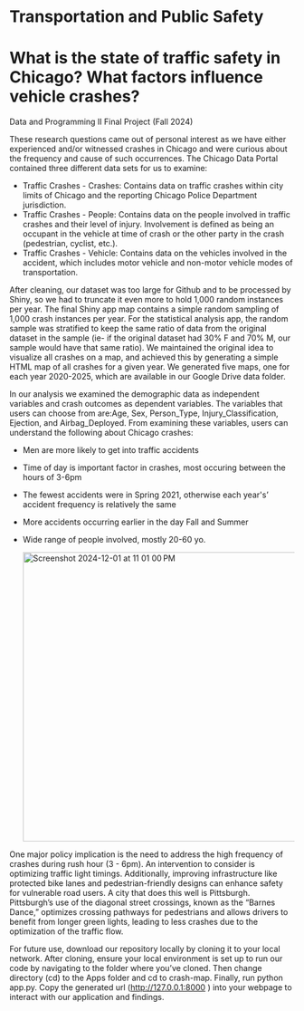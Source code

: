 # Transportation and Public Safety
# What is the state of traffic safety in Chicago? What factors influence vehicle crashes?

Data and Programming II Final Project (Fall 2024)

These research questions came out of personal interest as we have either experienced and/or witnessed crashes in Chicago and were curious about the frequency and cause of such occurrences. The Chicago Data Portal contained three different data sets for us to examine: 
- Traffic Crashes - Crashes: Contains data on traffic crashes within city limits of Chicago and the reporting Chicago Police Department jurisdiction. 
- Traffic Crashes - People: Contains data on the people involved in traffic crashes and their level of injury. Involvement is defined as being an occupant in the vehicle at time of crash or the other party in the crash (pedestrian, cyclist, etc.).
- Traffic Crashes - Vehicle: Contains data on the vehicles involved in the accident, which includes motor vehicle and non-motor vehicle modes of transportation. 

After cleaning, our dataset was too large for Github and to be processed by Shiny, so we had to truncate it even more to hold 1,000 random instances per year. The final Shiny app map contains a simple random sampling of 1,000 crash instances per year. For the statistical analysis app, the random sample was stratified to keep the same ratio of data from the original dataset in the sample (ie- if the original dataset had 30% F and 70% M, our sample would have that same ratio). We maintained the original idea to visualize all crashes on a map, and achieved this by generating a simple HTML map of all crashes for a given year. We generated five maps, one for each year 2020-2025, which are available in our Google Drive data folder. 

In our analysis we examined the demographic data as independent variables and crash outcomes as dependent variables. The variables that users can choose from are:Age, Sex, Person_Type,  Injury_Classification, Ejection, and Airbag_Deployed.
From examining these variables, users can understand the following about Chicago crashes: 

- Men are more likely to get into traffic accidents
- Time of day is important factor in crashes, most occuring between the hours of 3-6pm
- The fewest accidents were in Spring 2021, otherwise each year's’ accident frequency is relatively the same
- More accidents occurring earlier in the day Fall and Summer
- Wide range of people involved, mostly 20-60 yo.

  <img width="511" alt="Screenshot 2024-12-01 at 11 01 00 PM" src="https://github.com/user-attachments/assets/052479f4-812b-49eb-8845-12a495a9c69e">

  
One major policy implication is the need to address the high frequency of crashes during rush hour (3 - 6pm). An intervention to consider is optimizing traffic light timings. Additionally, improving infrastructure like protected bike lanes and pedestrian-friendly designs can enhance safety for vulnerable road users. A city that does this well is Pittsburgh. Pittsburgh’s use of the diagonal street crossings, known as the “Barnes Dance,” optimizes crossing pathways for pedestrians and allows drivers to benefit from longer green lights, leading to less crashes due to the optimization of the traffic flow.  

For future use, download our repository locally by cloning it to your local network. After cloning, ensure your local environment is set up to run our code by navigating to the folder where you’ve cloned. Then change directory (cd) to the Apps folder and cd to crash-map. Finally, run python app.py. Copy the generated url (http://127.0.0.1:8000 ) into your webpage to interact with our application and findings. 
